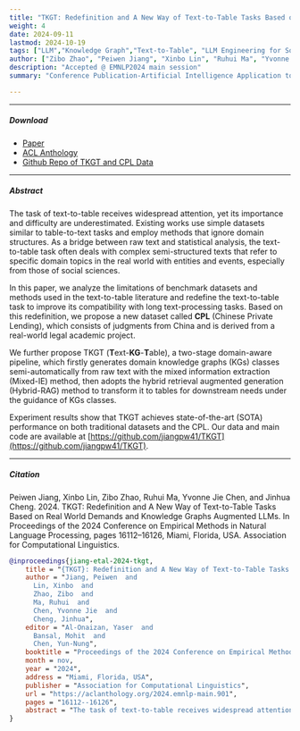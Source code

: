 ```yaml
---
title: "TKGT: Redefinition and A New Way of Text-to-Table Tasks Based on Real World Demands and Knowledge Graphs Augmented LLMs" 
weight: 4
date: 2024-09-11
lastmod: 2024-10-19
tags: ["LLM","Knowledge Graph","Text-to-Table", "LLM Engineering for Social Science"]
author: ["Zibo Zhao", "Peiwen Jiang", "Xinbo Lin", "Ruhui Ma", "Yvonne Jie Chen", "Jinghua Cheng"]
description: "Accepted @ EMNLP2024 main session" 
summary: "Conference Publication-Artificial Intelligence Application to Textual Data Process for Chinese Legislation Document" 

---
```


---

##### Download

+ [Paper](TKGT_EMNLP2024.pdf)
+ [ACL Anthology](https://aclanthology.org/2024.emnlp-main.901/)
+ [Github Repo of TKGT and CPL Data](https://github.com/jiangpw41/TKGT)
---

##### Abstract

The task of text-to-table receives widespread attention, yet its importance and difficulty are underestimated. Existing works use simple datasets similar to table-to-text tasks and employ methods that ignore domain structures. As a bridge between raw text and statistical analysis, the text-to-table task often deals with complex semi-structured texts that refer to specific domain topics in the real world with entities and events, especially from those of social sciences.

In this paper, we analyze the limitations of benchmark datasets and methods used in the text-to-table literature and redefine the text-to-table task to improve its compatibility with long text-processing tasks. Based on this redefinition, we propose a new dataset called **CPL** (Chinese Private Lending), which consists of judgments from China and is derived from a real-world legal academic project. 

We further propose TKGT (**T**ext-**KG**-**T**able), a two-stage domain-aware pipeline, which firstly generates domain knowledge graphs (KGs) classes semi-automatically from raw text with the mixed information extraction (Mixed-IE) method, then adopts the hybrid retrieval augmented generation (Hybrid-RAG) method to transform it to tables for downstream needs under the guidance of KGs classes. 

Experiment results show that TKGT achieves state-of-the-art (SOTA) performance on both traditional datasets and the CPL. Our data and main code are available at [https://github.com/jiangpw41/TKGT](https://github.com/jiangpw41/TKGT).

---

##### Citation

Peiwen Jiang, Xinbo Lin, Zibo Zhao, Ruhui Ma, Yvonne Jie Chen, and Jinhua Cheng. 2024. TKGT: Redefinition and A New Way of Text-to-Table Tasks Based on Real World Demands and Knowledge Graphs Augmented LLMs. In Proceedings of the 2024 Conference on Empirical Methods in Natural Language Processing, pages 16112–16126, Miami, Florida, USA. Association for Computational Linguistics.

```BibTeX
@inproceedings{jiang-etal-2024-tkgt,
    title = "{TKGT}: Redefinition and A New Way of Text-to-Table Tasks Based on Real World Demands and Knowledge Graphs Augmented {LLM}s",
    author = "Jiang, Peiwen  and
      Lin, Xinbo  and
      Zhao, Zibo  and
      Ma, Ruhui  and
      Chen, Yvonne Jie  and
      Cheng, Jinhua",
    editor = "Al-Onaizan, Yaser  and
      Bansal, Mohit  and
      Chen, Yun-Nung",
    booktitle = "Proceedings of the 2024 Conference on Empirical Methods in Natural Language Processing",
    month = nov,
    year = "2024",
    address = "Miami, Florida, USA",
    publisher = "Association for Computational Linguistics",
    url = "https://aclanthology.org/2024.emnlp-main.901",
    pages = "16112--16126",
    abstract = "The task of text-to-table receives widespread attention, yet its importance and difficulty are underestimated. Existing works use simple datasets similar to table-to-text tasks and employ methods that ignore domain structures. As a bridge between raw text and statistical analysis, the text-to-table task often deals with complex semi-structured texts that refer to specific domain topics in the real world with entities and events, especially from those of social sciences. In this paper, we analyze the limitations of benchmark datasets and methods used in the text-to-table literature and redefine the text-to-table task to improve its compatibility with long text-processing tasks. Based on this redefinition, we propose a new dataset called CPL (Chinese Private Lending), which consists of judgments from China and is derived from a real-world legal academic project. We further propose TKGT (Text-KG-Table), a two stages domain-aware pipeline, which firstly generates domain knowledge graphs (KGs) classes semi-automatically from raw text with the mixed information extraction (Mixed-IE) method, then adopts the hybrid retrieval augmented generation (Hybird-RAG) method to transform it to tables for downstream needs under the guidance of KGs classes. Experiment results show that TKGT achieves state-of-the-art (SOTA) performance on both traditional datasets and the CPL. Our data and main code are available at https://github.com/jiangpw41/TKGT.",
}
```
